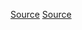 [Source](https://en.wikipedia.org/wiki/Thomas_Henry_Wyatt)
[Source](https://en.wikipedia.org/wiki/Woolton_Hill)

